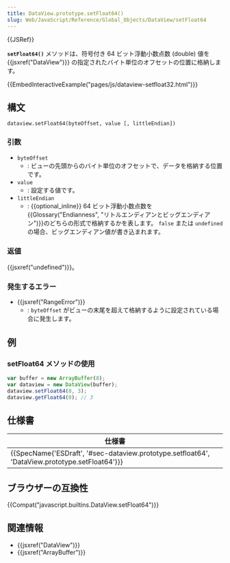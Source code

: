 ```yaml
---
title: DataView.prototype.setFloat64()
slug: Web/JavaScript/Reference/Global_Objects/DataView/setFloat64
---
```

{{JSRef}}

**`setFloat64()`** メソッドは、符号付き 64 ビット浮動小数点数 (double) 値を {{jsxref("DataView")}} の指定されたバイト単位のオフセットの位置に格納します。

{{EmbedInteractiveExample("pages/js/dataview-setfloat32.html")}}

## 構文

```
dataview.setFloat64(byteOffset, value [, littleEndian])
```

### 引数

- `byteOffset`
  - : ビューの先頭からのバイト単位のオフセットで、データを格納する位置です。
- `value`
  - : 設定する値です。
- `littleEndian`
  - : {{optional_inline}} 64 ビット浮動小数点数を{{Glossary("Endianness", "リトルエンディアンとビッグエンディアン")}}のどちらの形式で格納するかを表します。 `false` または `undefined` の場合、ビッグエンディアン値が書き込まれます。

### 返値

{{jsxref("undefined")}}。

### 発生するエラー

- {{jsxref("RangeError")}}
  - : `byteOffset` がビューの末尾を超えて格納するように設定されている場合に発生します。

## 例

### setFloat64 メソッドの使用

```js
var buffer = new ArrayBuffer(8);
var dataview = new DataView(buffer);
dataview.setFloat64(0, 3);
dataview.getFloat64(0); // 3
```

## 仕様書

| 仕様書                                                                                                                       |
| ---------------------------------------------------------------------------------------------------------------------------- |
| {{SpecName('ESDraft', '#sec-dataview.prototype.setfloat64', 'DataView.prototype.setFloat64')}} |

## ブラウザーの互換性

{{Compat("javascript.builtins.DataView.setFloat64")}}

## 関連情報

- {{jsxref("DataView")}}
- {{jsxref("ArrayBuffer")}}
